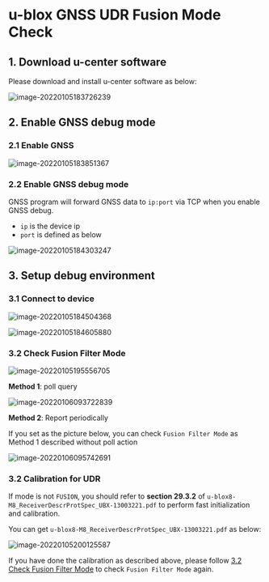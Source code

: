 # u-blox GNSS UDR Fusion Mode Check

## 1.  Download u-center software

Please download and install u-center software as below:

![image-20220105183726239](images/image-20220105183726239.png)

## 2. Enable GNSS debug mode

### 2.1 Enable GNSS

![image-20220105183851367](images/image-20220105183851367.png)

### 2.2 Enable GNSS debug mode

GNSS program will forward GNSS data to `ip:port` via TCP when you enable GNSS debug.

- `ip` is the device ip
- `port` is defined as below

![image-20220105184303247](images/image-20220105184303247.png)

## 3.  Setup debug environment

### 3.1 Connect to device

![image-20220105184504368](images/image-20220105184504368.png)

![image-20220105184605880](images/image-20220105184605880.png)

### 3.2 Check Fusion Filter Mode

![image-20220105195556705](images/image-20220105195556705.png)

**Method 1**: poll query

![image-20220106093722839](images/image-20220106093722839.png)

**Method 2**: Report periodically

If you set as the picture below, you can check `Fusion Filter Mode` as Method 1 described without poll action

![image-20220106095742691](images/image-20220106095742691.png)

### 3.2 Calibration for UDR

If mode is not `FUSION`, you should refer to **section 29.3.2** of `u-blox8-M8_ReceiverDescrProtSpec_UBX-13003221.pdf` to perform fast initialization and calibration.

You can get `u-blox8-M8_ReceiverDescrProtSpec_UBX-13003221.pdf` as below:

![image-20220105200125587](images/image-20220105200125587.png)

If you have done the calibration as described above, please follow [3.2 Check Fusion Filter Mode](#32-check-fusion-filter-mode) to check `Fusion Filter Mode` again.